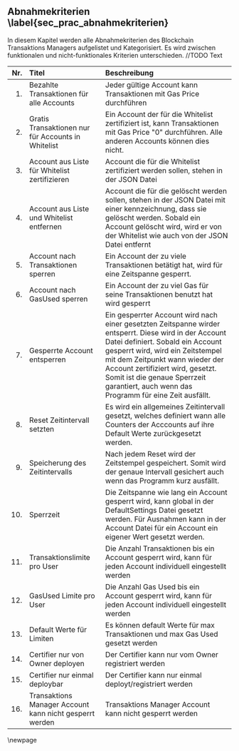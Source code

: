 ## Abnahmekriterien  \label{sec_prac_abnahmekriterien}

In diesem Kapitel werden alle Abnahmekriterien des Blockchain Transaktions Managers aufgelistet und Kategorisiert.
Es wird zwischen funktionalen und nicht-funktionales Kriterien unterschieden.
//TODO Text

 
| Nr.   | Titel                             | Beschreibung                                   |
| -----:|:----------------------------------|:-----------------------------------------------|
| 1.    | Bezahlte Transaktionen für alle Accounts | Jeder gültige Account kann Transaktionen mit Gas Price durchführen|
| 2.    | Gratis Transaktionen nur für Accounts in Whitelist | Ein Account der für die Whitelist zertifiziert ist, kann Transaktionen mit Gas Price "0" durchführen. Alle anderen Accounts können dies nicht. |
| 3.    | Account aus Liste für Whitelist zertifizieren  | Account die für die Whitelist zertifiziert werden sollen, stehen in der JSON Datei |
| 4.    | Account aus Liste und Whitelist entfernen  |  Account die für die gelöscht werden sollen, stehen in der JSON Datei mit einer kennzeichnung, dass sie gelöscht werden. Sobald ein Account gelöscht wird, wird er von der Whitelist wie auch von der JSON  Datei entfernt |
| 5.    | Account nach Transaktionen sperren  | Ein Account der zu viele Transaktionen betätigt hat, wird für eine Zeitspanne gesperrt. |
| 6.    | Account nach GasUsed sperren | Ein Account der zu viel Gas für seine Transaktionen benutzt hat wird gesperrt  |
| 7.    | Gesperrte Account entsperren |  Ein gesperrter Account wird nach einer gesetzten Zeitspanne wirder entsperrt. Diese wird in der Account Datei definiert. Sobald ein Account gesperrt wird, wird ein Zeitstempel mit dem Zeitpunkt wann wieder der Account zertifiziert wird, gesetzt. Somit ist die genaue Sperrzeit garantiert, auch wenn das Programm für eine Zeit ausfällt. |
| 8.    | Reset Zeitintervall setzten | Es wird ein allgemeines Zeitintervall gesetzt, welches definiert wann alle Counters der Acccounts auf ihre Default Werte zurückgesetzt werden.  |
| 9.    | Speicherung des Zeitintervalls | Nach jedem Reset wird der Zeitstempel gespeichert. Somit wird der genaue Intervall gesichert auch wenn das Programm kurz ausfällt. |
| 10.   | Sperrzeit | Die Zeitspanne wie lang ein Account gesperrt wird, kann global in der DefaultSettings Datei gesetzt werden. Für Ausnahmen kann in der Account Datei für ein Account ein eigener Wert gesetzt werden.  |
| 11.   | Transaktionslimite pro User | Die Anzahl Transaktionen bis ein Account gesperrt wird, kann für jeden Account individuell eingestellt werden |
| 12.   | GasUsed Limite pro User | Die Anzahl Gas Used bis ein Account gesperrt wird, kann für jeden Account individuell eingestellt werden |
| 13.   | Default Werte für Limiten | Es können default Werte für max Transaktionen und max Gas Used gesetzt werden  |
| 14.   | Certifier nur von Owner deployen | Der Certifier kann nur vom Owner registriert werden  |
| 15.   | Certifier nur einmal deploybar  | Der Certifier kann nur einmal deployt/registriert werden |
| 16.   | Transaktions Manager Account kann nicht gesperrt werden | Transaktions Manager Account kann nicht gesperrt werden |
\newpage


